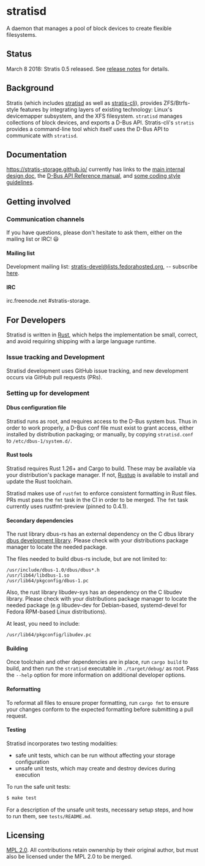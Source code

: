 # stratisd

A daemon that manages a pool of block devices to create flexible filesystems.

## Status

March 8 2018: Stratis 0.5 released. See [release notes](docs/RELNOTES-0.5.md) for details.

## Background

Stratis (which includes [stratisd](https://github.com/stratis-storage/stratisd)
as well as [stratis-cli](https://github.com/stratis-storage/stratis-cli)),
provides ZFS/Btrfs-style features by integrating layers of existing technology:
Linux's devicemapper subsystem, and the XFS filesystem. `stratisd` manages
collections of block devices, and exports a D-Bus API. Stratis-cli's `stratis`
provides a command-line tool which itself uses the D-Bus API to communicate
with `stratisd`.

## Documentation

https://stratis-storage.github.io/ currently has links to the
[main internal design doc](https://stratis-storage.github.io/StratisSoftwareDesign.pdf),
the [D-Bus API Reference manual](https://stratis-storage.github.io/DBusAPIReference.pdf),
and [some coding style guidelines](https://stratis-storage.github.io/StratisStyleGuidelines.pdf).

## Getting involved

### Communication channels

If you have questions, please don't hesitate to ask them, either on the mailing list or
IRC! :smiley:

#### Mailing list

Development mailing list: stratis-devel@lists.fedorahosted.org, -- subscribe
[here](https://lists.fedoraproject.org/admin/lists/stratis-devel.lists.fedorahosted.org/).

#### IRC

irc.freenode.net #stratis-storage.

## For Developers

Stratisd is written in [Rust](https://www.rust-lang.org), which helps the
implementation be small, correct, and avoid requiring shipping with a large
language runtime.

### Issue tracking and Development

Stratisd development uses GitHub issue tracking, and new development occurs via
GitHub pull requests (PRs).

### Setting up for development

#### Dbus configuration file

Stratisd runs as root, and requires access to the D-Bus system bus. Thus in
order to work properly, a D-Bus conf file must exist to grant access, either
installed by distribution packaging; or manually, by copying `stratisd.conf`
to `/etc/dbus-1/system.d/`.


#### Rust tools
Stratisd requires Rust 1.26+ and Cargo to build. These may be available via
your distribution's package manager. If not, [Rustup](https://www.rustup.rs/)
is available to install and update the Rust toolchain.

Stratisd makes use of `rustfmt` to enforce consistent formatting in Rust files.
PRs must pass the `fmt` task in the CI in order to be merged. The `fmt`
task currently uses rustfmt-preview (pinned to 0.4.1).


#### Secondary dependencies
The rust library dbus-rs has an external dependency on the C dbus library
[dbus development library](https://www.freedesktop.org/wiki/Software/dbus/).
Please check with your distributions package manager to locate the needed
package.

The files needed to build dbus-rs include, but are not limited to:

```
/usr/include/dbus-1.0/dbus/dbus*.h
/usr/lib64/libdbus-1.so
/usr/lib64/pkgconfig/dbus-1.pc
```

Also, the rust library libudev-sys has an dependency on the C libudev library.
Please check with your distributions package manager to locate the needed
package (e.g libudev-dev for Debian-based, systemd-devel for Fedora RPM-based
Linux distributions).

At least, you need to include:

```
/usr/lib64/pkgconfig/libudev.pc
```

#### Building
Once toolchain and other dependencies are in place, run `cargo build` to build, and then run the
`stratisd` executable in `./target/debug/` as root. Pass the `--help` option
for more information on additional developer options.

#### Reformatting
To reformat all files to ensure proper formatting, run `cargo fmt` to ensure
your changes conform to the expected formatting before submitting a pull request.

#### Testing
Stratisd incorporates two testing modalities:
* safe unit tests, which can be run without affecting your storage configuration
* unsafe unit tests, which may create and destroy devices during execution

To run the safe unit tests:

```bash
$ make test
```

For a description of the unsafe unit tests, necessary setup steps, and how to run them, see `tests/README.md`.

## Licensing

[MPL 2.0](https://www.mozilla.org/en-US/MPL/2.0/). All
contributions retain ownership by their original author, but must also be
licensed under the MPL 2.0 to be merged.
